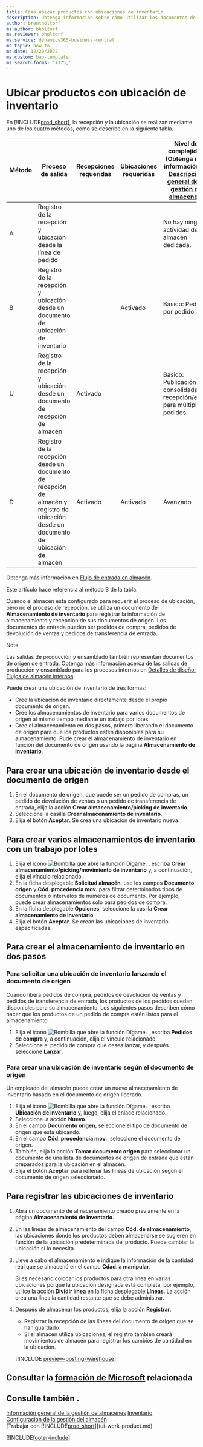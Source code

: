 ```yaml
---
title: Cómo ubicar productos con ubicaciones de inventario
description: Obtenga información sobre cómo utilizar los documentos de almacenamiento de inventario para registrar y publicar información de almacenamiento y recepción.
author: brentholtorf
ms.author: bholtorf
ms.reviewer: bholtorf
ms.service: dynamics365-business-central
ms.topic: how-to
ms.date: 12/20/2022
ms.custom: bap-template
ms.search.forms: '7375,'
---
```

# <a name="put-items-away-with-inventory-put-aways"></a>Ubicar productos con ubicación de inventario

En [!INCLUDE[prod_short](includes/prod_short.md)], la recepción y la ubicación se realizan mediante uno de los cuatro métodos, como se describe en la siguiente tabla.

|Método|Proceso de salida|Recepciones requeridas|Ubicaciones requeridas|Nivel de complejidad (Obtenga más información en [Descripción general de la gestión de almacenes](design-details-warehouse-management.md))|  
|------------|---------------------|--------------|----------------|------------|  
|A|Registro de la recepción y ubicación desde la línea de pedido|||No hay ninguna actividad de almacén dedicada.|  
|B|Registro de la recepción y ubicación desde un documento de ubicación de inventario||Activado|Básico: Pedido por pedido|  
|U|Registro de la recepción y ubicación desde un documento de recepción de almacén|Activado||Básico: Publicación consolidada de recepción/envío para múltiples pedidos.|  
|D|Registro de la recepción desde un documento de recepción de almacén y registro de ubicación desde un documento de ubicación de almacén|Activado|Activado|Avanzado|  

Obtenga más información en [Flujo de entrada en almacén](design-details-inbound-warehouse-flow.md).

Este artículo hace referencia al método B de la tabla.

Cuando el almacén está configurado para requerir el proceso de ubicación, pero no el proceso de recepción, se utiliza un documento de **Almacenamiento de inventario** para registrar la información de almacenamiento y recepción de sus documentos de origen. Los documentos de entrada pueden ser pedidos de compra, pedidos de devolución de ventas y pedidos de transferencia de entrada.

> [!NOTE]
> Las salidas de producción y ensamblado también representan documentos de origen de entrada. Obtenga más información acerca de las salidas de producción y ensamblado para los procesos internos en [Detalles de diseño: Flujos de almacén internos](design-details-internal-warehouse-flows.md).

Puede crear una ubicación de inventario de tres formas:  

* Cree la ubicación de inventario directamente desde el propio documento de origen.  
* Cree los almacenamientos de inventario para varios documentos de origen al mismo tiempo mediante un trabajo por lotes.  
* Cree el almacenamiento en dos pasos, primero liberando el documento de origen para que los productos estén disponibles para su almacenamiento. Pude crear el almacenamiento de inventario en función del documento de origen usando la página **Almacenamiento de inventario**.  

## <a name="to-create-an-inventory-put-away-from-the-source-document"></a>Para crear una ubicación de inventario desde el documento de origen

1. En el documento de origen, que puede ser un pedido de compras, un pedido de devolución de ventas o un pedido de transferencia de entrada, elija la acción **Crear almacenamiento/picking de inventario**.  
2. Seleccione la casilla **Crear almacenamiento de inventario**.
3. Elija el botón **Aceptar**. Se crea una ubicación de inventario nueva.

## <a name="to-create-multiple-inventory-put-aways-with-a-batch-job"></a>Para crear varios almacenamientos de inventario con un trabajo por lotes

1. Elija el icono ![Bombilla que abre la función Dígame.](media/ui-search/search_small.png "Dígame qué desea hacer") , escriba **Crear almacenamiento/picking/movimiento de inventario** y, a continuación, elija el vínculo relacionado. 
2. En la ficha desplegable **Solicitud almacén**, use los campos **Documento origen** y **Cód. procedencia mov.** para filtrar determinados tipos de documentos o intervalos de números de documento. Por ejemplo, puede crear almacenamientos solo para pedidos de compra.
3. En la ficha desplegable **Opciones**, seleccione la casilla **Crear almacenamiento de inventario**.
4. Elija el botón **Aceptar**. Se crean las ubicaciones de inventario especificadas.

## <a name="to-create-the-put-away-in-two-steps"></a>Para crear el almacenamiento de inventario en dos pasos

### <a name="to-request-an-inventory-put-away-by-releasing-the-source-document"></a>Para solicitar una ubicación de inventario lanzando el documento de origen

Cuando libera pedidos de compra, pedidos de devolución de ventas y pedidos de transferencia de entrada, los productos de los pedidos quedan disponibles para su almacenamiento. Los siguientes pasos describen cómo hacer que los productos de un pedido de compra estén listos para el almacenamiento.  

1. Elija el icono ![Bombilla que abre la función Dígame.](media/ui-search/search_small.png "Dígame qué desea hacer") , escriba **Pedidos de compra** y, a continuación, elija el vínculo relacionado.
2. Seleccione el pedido de compra que desea lanzar, y después seleccione **Lanzar**.  

### <a name="to-create-an-inventory-put-away-based-on-the-source-document"></a>Para crear una ubicación de inventario según el documento de origen

Un empleado del almacén puede crear un nuevo almacenamiento de inventario basado en el documento de origen liberado.

1. Elija el icono ![Bombilla que abre la función Dígame.](media/ui-search/search_small.png "Dígame qué desea hacer") , escriba **Ubicación de inventario** y, luego, elija el enlace relacionado.  
2. Seleccione la acción **Nuevo**.  
3. En el campo **Documento origen**, seleccione el tipo de documento de origen que está ubicando.  
4. En el campo **Cód. procedencia mov.**, seleccione el documento de origen.  
5. También, elija la acción **Tomar documento origen** para seleccionar un documento de una lista de documentos de origen de entrada que están preparados para la ubicación en el almacén.  
6. Elija el botón **Aceptar** para rellenar las líneas de ubicación según el documento de origen seleccionado.  

## <a name="to-record-the-inventory-put-away"></a>Para registrar las ubicaciones de inventario

1. Abra un documento de almacenamiento creado previamente en la página **Almacenamiento de inventario**.  
2. En las líneas de almacenamiento del campo **Cód. de almacenamiento**, las ubicaciones donde los productos deben almacenarse se sugieren en función de la ubicación predeterminada del producto. Puede cambiar la ubicación si lo necesita.  
3. Lleve a cabo el almacenamiento e indique la información de la cantidad real que se almacenó en el campo **Cdad. a manipular**.

    Si es necesario colocar los productos para otra línea en varias ubicaciones porque la ubicación designada está completa, por ejemplo, utilice la acción **Dividir línea** en la ficha desplegable **Líneas**. La acción crea una línea la cantidad restante que se debe administrar.  
4. Después de almacenar los productos, elija la acción **Registrar**.  

    * Registrar la recepción de las líneas del documento de origen que se han guardado
    * Si el almacén utiliza ubicaciones, el registro también creará movimientos de almacén para registrar los cambios de cantidad en la ubicación.

    [!INCLUDE [preview-posting-warehouse](includes/preview-posting-warehouse.md)]

## <a name="see-related-microsoft-training"></a>Consultar la [formación de Microsoft](/training/modules/receive-put-away-items/) relacionada

## <a name="see-also"></a>Consulte también .

[Información general de la gestión de almacenes](design-details-warehouse-management.md)
[Inventario](inventory-manage-inventory.md)  
[Configuración de la gestión del almacén](warehouse-setup-warehouse.md)  
[Trabajar con [!INCLUDE[prod_short](includes/prod_short.md)]](ui-work-product.md)  


[!INCLUDE[footer-include](includes/footer-banner.md)]

